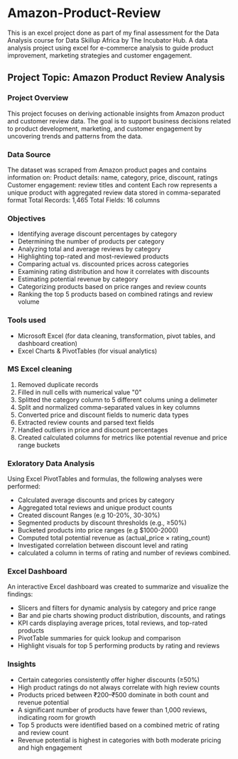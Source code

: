 # Amazon-Product-Review
This is an excel project done as part of my final assessment for the Data Analysis course for Data Skillup Africa by The Incubator Hub. A data analysis project using excel for e-commerce analysis to guide product improvement, marketing strategies and customer engagement.
## Project Topic: Amazon Product Review Analysis
### Project Overview
This project focuses on deriving actionable insights from Amazon product and customer review data. The goal is to support business decisions related to product development, marketing, and customer engagement by uncovering trends and patterns from the data.
### Data Source
The dataset was scraped from Amazon product pages and contains information on:
Product details: name, category, price, discount, ratings
Customer engagement: review titles and content
Each row represents a unique product with aggregated review data stored in comma-separated format
Total Records: 1,465
Total Fields: 16 columns
### Objectives
- Identifying average discount percentages by category
- Determining the number of products per category
- Analyzing total and average reviews by category
- Highlighting top-rated and most-reviewed products
- Comparing actual vs. discounted prices across categories
- Examining rating distribution and how it correlates with discounts
- Estimating potential revenue by category
- Categorizing products based on price ranges and review counts
- Ranking the top 5 products based on combined ratings and review volume

### Tools used
- Microsoft Excel (for data cleaning, transformation, pivot tables, and dashboard creation)
- Excel Charts & PivotTables (for visual analytics)

### MS Excel cleaning
1. Removed duplicate records
2. Filled in null cells with numerical value "0"
3. Splitted the category column to 5 different colums uning a delimeter
4. Split and normalized comma-separated values in key columns
5. Converted price and discount fields to numeric data types
6. Extracted review counts and parsed text fields
7. Handled outliers in price and discount percentages
8. Created calculated columns for metrics like potential revenue and price range buckets
   
### Exloratory Data Analysis
Using Excel PivotTables and formulas, the following analyses were performed:
- Calculated average discounts and prices by category
- Aggregated total reviews and unique product counts
- Created discount Ranges (e.g 10-20%, 30-30%)
- Segmented products by discount thresholds (e.g., ≥50%)
- Bucketed products into price ranges (e.g $1000-2000)
- Computed total potential revenue as (actual_price × rating_count)
- Investigated correlation between discount level and rating
- calculated a column in terms of rating and number of reviews combined.
  
### Excel Dashboard
An interactive Excel dashboard was created to summarize and visualize the findings:
- Slicers and filters for dynamic analysis by category and price range
- Bar and pie charts showing product distribution, discounts, and ratings
- KPI cards displaying average prices, total reviews, and top-rated products
- PivotTable summaries for quick lookup and comparison
- Highlight visuals for top 5 performing products by rating and reviews
  
### Insights
- Certain categories consistently offer higher discounts (≥50%)
- High product ratings do not always correlate with high review counts
- Products priced between ₹200–₹500 dominate in both count and revenue potential
- A significant number of products have fewer than 1,000 reviews, indicating room for growth
- Top 5 products were identified based on a combined metric of rating and review count
- Revenue potential is highest in categories with both moderate pricing and high engagement
